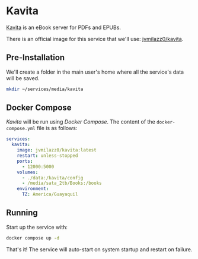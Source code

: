 # Kavita

[Kavita](https://www.kavitareader.com/) is an eBook server for PDFs and EPUBs.

There is an official image for this service that we'll use: [jvmilazz0/kavita](https://hub.docker.com/r/jvmilazz0/kavita).

## Pre-Installation

We'll create a folder in the main user's home where all the service's data will be saved.

```bash
mkdir ~/services/media/kavita
```

## Docker Compose

*Kavita* will be run using *Docker Compose*. The content of the `docker-compose.yml` file is as follows:

```yaml
services:
  kavita:
    image: jvmilazz0/kavita:latest
    restart: unless-stopped
    ports:
      - 12000:5000
    volumes:
      - ./data:/kavita/config
      - /media/sata_2tb/Books:/books
    environment:
      TZ: America/Guayaquil
```

## Running

Start up the service with:

```bash
docker compose up -d
```

That's it! The service will auto-start on system startup and restart on failure.
